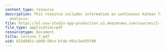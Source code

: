 ```yaml
---
content_type: resource
description: This resource includes information on continuous kalman filter, and convergence
  analysis.
file: https://ol-ocw-studio-app-production.s3.amazonaws.com/courses/2-160-identification-estimation-and-learning-spring-2006/825d8851ab6950cebfab991c3e435f90_lecture_7.pdf
file_type: application/pdf
resourcetype: Document
title: lecture_7.pdf
uid: 825d8851-ab69-50ce-bfab-991c3e435f90
---
```

